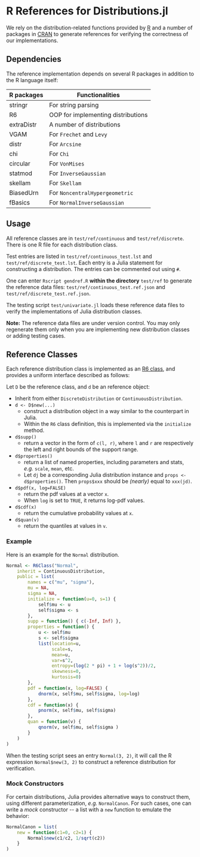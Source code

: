 # R References for Distributions.jl

We rely on the distribution-related functions provided by
[R](https://www.r-project.org) and a number of packages in
[CRAN](https://cran.r-project.org) to generate references
for verifying the correctness of our implementations.

## Dependencies

The reference implementation depends on several R packages
in addition to the R language itself:

| R packages  |  Functionalities |
| ----------- | ---------------- |
| stringr     | For string parsing  |
| R6          | OOP for implementing distributions |
| extraDistr  | A number of distributions |
| VGAM        | For ``Frechet`` and ``Levy`` |
| distr       | For ``Arcsine`` |
| chi         | For ``Chi`` |
| circular    | For ``VonMises`` |
| statmod     | For ``InverseGaussian`` |
| skellam     | For ``Skellam`` |
| BiasedUrn   | For ``NoncentralHypergeometric`` |
| fBasics     | For ``NormalInverseGaussian`` |

## Usage

All reference classes are in ``test/ref/continuous`` and ``test/ref/discrete``. There is one R file for each distribution class.

Test entries are listed in ``test/ref/continuous_test.lst`` and ``test/ref/discrete_test.lst``. Each entry is a Julia statement for constructing a distribution. The entries can be commented out using ``#``.

One can enter ``Rscript gendref.R`` **within the directory** ``test/ref`` to generate the reference data files: ``test/ref/continuous_test.ref.json`` and ``test/ref/discrete_test.ref.json``.

The testing script ``test/univariate.jl`` loads these reference data files to verify the implementations of Julia distribution classes.

**Note:** The reference data files are under version control. You may only regenerate them only when you are implementing new distribution classes or adding testing cases.

## Reference Classes

Each reference distribution class is implemented as an
[R6 class](https://CRAN.R-project.org/package=R6),
and provides a uniform interface described as follows:

Let ``D`` be the reference class, and ``d`` be an reference object:

- Inherit from either ``DiscreteDistribution`` or ``ContinuousDistribution``.
- ``d <- D$new(...)``
    - construct a distribution object in a way similar to the counterpart in Julia.
    - Within the ``R6`` class definition, this is implemented via the ``initialize`` method.
- ``d$supp()``
    - return a vector in the form of ``c(l, r)``, where ``l`` and ``r`` are respectively the left and right bounds of the support range.
- ``d$properties()``
    - return a list of named properties, including parameters and stats, *e.g.* ``scale``, ``mean``, etc.
    - Let ``dj`` be a corresponding Julia distribution instance and ``props <- d$properties()``. Then ``props$xxx`` should be *(nearly)* equal to ``xxx(jd)``.
- ``d$pdf(x, log=FALSE)``
    - return the pdf values at a vector ``x``.
    - When ``log`` is set to ``TRUE``, it returns log-pdf values.
- ``d$cdf(x)``
    - return the cumulative probability values at ``x``.
- ``d$quan(v)``
    - return the quantiles at values in ``v``.

### Example

Here is an example for the ``Normal`` distribution.

```r
Normal <- R6Class("Normal",
    inherit = ContinuousDistribution,
    public = list(
        names = c("mu", "sigma"),
        mu = NA,
        sigma = NA,
        initialize = function(u=0, s=1) {
            self$mu <- u
            self$sigma <- s
        },
        supp = function() { c(-Inf, Inf) },
        properties = function() {
            u <- self$mu
            s <- self$sigma
            list(location=u,
                 scale=s,
                 mean=u,
                 var=s^2,
                 entropy=(log(2 * pi) + 1 + log(s^2))/2,
                 skewness=0,
                 kurtosis=0)
        },
        pdf = function(x, log=FALSE) {
            dnorm(x, self$mu, self$sigma, log=log)
        },
        cdf = function(x) {
            pnorm(x, self$mu, self$sigma)
        },
        quan = function(v) {
            qnorm(v, self$mu, self$sigma )
        }
    )
)
```

When the testing script sees an entry ``Normal(3, 2)``, it will
call the R expression ``Normal$new(3, 2)`` to construct a reference distribution
for verification.

### Mock Constructors

For certain distributions, Julia provides alternative ways to construct them,
using different parameterization, *e.g.* ``NormalCanon``.
For such cases, one can write a *mock* constructor -- a list with a ``new`` function
to emulate the behavior:

```r
NormalCanon = list(
    new = function(c1=0, c2=1) {
        Normal$new(c1/c2, 1/sqrt(c2))
    }
)
```
